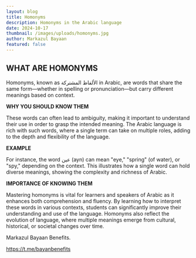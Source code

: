 ```yaml
---
layout: blog
title: Homonyms
description: Homonyms in the Arabic language
date: 2024-10-17
thumbnail: /images/uploads/homonyms.jpg
author: Markazul Bayaan
featured: false
---
```

## **WHAT ARE HOMONYMS** 



Homonyms, known as الألفاظ المشتركة in Arabic, are words that share the same form—whether in spelling or pronunciation—but carry different meanings based on context. 



**WHY YOU SHOULD KNOW THEM**



These words can often lead to ambiguity, making it important to understand their use in order to grasp the intended meaning. The Arabic language is rich with such words, where a single term can take on multiple roles, adding to the depth and flexibility of the language.



**EXAMPLE**



For instance, the word عين (ayn) can mean "eye," "spring" (of water), or "spy," depending on the context. This illustrates how a single word can hold diverse meanings, showing the complexity and richness of Arabic.



**IMPORTANCE OF KNOWING THEM**



Mastering homonyms is vital for learners and speakers of Arabic as it enhances both comprehension and fluency. By learning how to interpret these words in various contexts, students can significantly improve their understanding and use of the language. Homonyms also reflect the evolution of language, where multiple meanings emerge from cultural, historical, or societal changes over time.



Markazul Bayaan Benefits.



<https://t.me/bayanbenefits>
